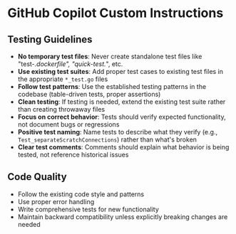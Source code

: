 # GitHub Copilot Custom Instructions

## Testing Guidelines

- **No temporary test files**: Never create standalone test files like "test-*.dockerfile", "quick-test.*", etc.
- **Use existing test suites**: Add proper test cases to existing test files in the appropriate `*_test.go` files
- **Follow test patterns**: Use the established testing patterns in the codebase (table-driven tests, proper assertions)
- **Clean testing**: If testing is needed, extend the existing test suite rather than creating throwaway files
- **Focus on correct behavior**: Tests should verify expected functionality, not document bugs or regressions
- **Positive test naming**: Name tests to describe what they verify (e.g., `Test_separateScratchConnections`) rather than what's broken
- **Clear test comments**: Comments should explain what behavior is being tested, not reference historical issues

## Code Quality

- Follow the existing code style and patterns
- Use proper error handling
- Write comprehensive tests for new functionality
- Maintain backward compatibility unless explicitly breaking changes are needed
